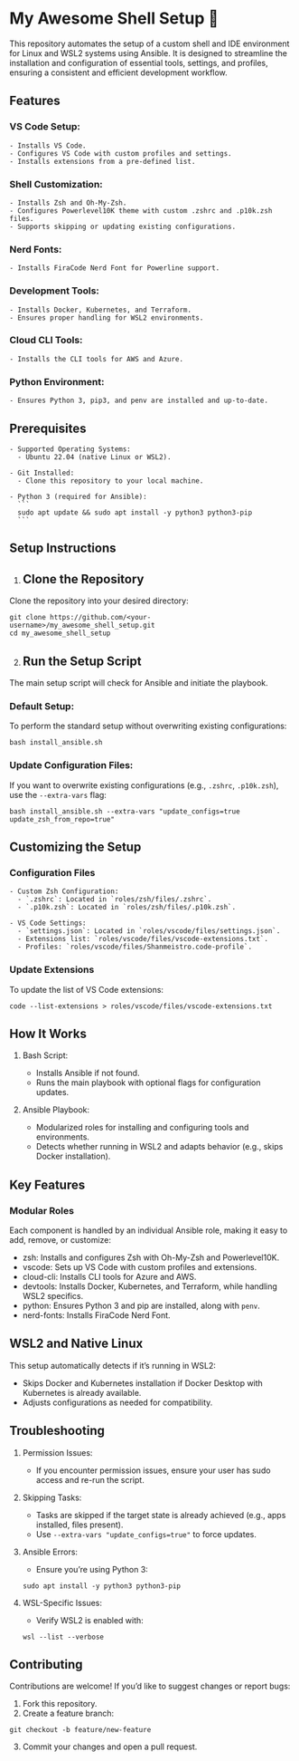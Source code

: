 # My Awesome Shell Setup 🚀

This repository automates the setup of a custom shell and IDE environment for Linux and WSL2 systems using Ansible. It is designed to streamline the installation and configuration of essential tools, settings, and profiles, ensuring a consistent and efficient development workflow.

## Features

### VS Code Setup:
    - Installs VS Code.
    - Configures VS Code with custom profiles and settings.
    - Installs extensions from a pre-defined list.

### Shell Customization:
    - Installs Zsh and Oh-My-Zsh.
    - Configures Powerlevel10K theme with custom .zshrc and .p10k.zsh files.
    - Supports skipping or updating existing configurations.

### Nerd Fonts:
    - Installs FiraCode Nerd Font for Powerline support.

### Development Tools:
    - Installs Docker, Kubernetes, and Terraform.
    - Ensures proper handling for WSL2 environments.

### Cloud CLI Tools:
    - Installs the CLI tools for AWS and Azure.

### Python Environment:
    - Ensures Python 3, pip3, and penv are installed and up-to-date.

## Prerequisites

    - Supported Operating Systems:
      - Ubuntu 22.04 (native Linux or WSL2).

    - Git Installed:
      - Clone this repository to your local machine.

    - Python 3 (required for Ansible):
      ```
      sudo apt update && sudo apt install -y python3 python3-pip
      ```

## Setup Instructions

1. ## Clone the Repository

Clone the repository into your desired directory:

```
git clone https://github.com/<your-username>/my_awesome_shell_setup.git
cd my_awesome_shell_setup
```

2. ## Run the Setup Script

The main setup script will check for Ansible and initiate the playbook.

### Default Setup:

To perform the standard setup without overwriting existing configurations:

```
bash install_ansible.sh
```

### Update Configuration Files:

If you want to overwrite existing configurations (e.g., `.zshrc`, `.p10k.zsh`), use the `--extra-vars` flag:

```
bash install_ansible.sh --extra-vars "update_configs=true update_zsh_from_repo=true"
```

## Customizing the Setup

### Configuration Files

    - Custom Zsh Configuration:
      - `.zshrc`: Located in `roles/zsh/files/.zshrc`.
      - `.p10k.zsh`: Located in `roles/zsh/files/.p10k.zsh`.

    - VS Code Settings:
      - `settings.json`: Located in `roles/vscode/files/settings.json`.
      - Extensions list: `roles/vscode/files/vscode-extensions.txt`.
      - Profiles: `roles/vscode/files/Shanmeistro.code-profile`.

### Update Extensions

To update the list of VS Code extensions:

```
code --list-extensions > roles/vscode/files/vscode-extensions.txt
```

## How It Works

1. Bash Script:
   - Installs Ansible if not found.
   - Runs the main playbook with optional flags for configuration updates.

2. Ansible Playbook:
   - Modularized roles for installing and configuring tools and environments.
   - Detects whether running in WSL2 and adapts behavior (e.g., skips Docker installation).

## Key Features

### Modular Roles

Each component is handled by an individual Ansible role, making it easy to add, remove, or customize:

- zsh: Installs and configures Zsh with Oh-My-Zsh and Powerlevel10K.
- vscode: Sets up VS Code with custom profiles and extensions.
- cloud-cli: Installs CLI tools for Azure and AWS.
- devtools: Installs Docker, Kubernetes, and Terraform, while handling WSL2 specifics.
- python: Ensures Python 3 and pip are installed, along with `penv`.
- nerd-fonts: Installs FiraCode Nerd Font.

## WSL2 and Native Linux

This setup automatically detects if it’s running in WSL2:

- Skips Docker and Kubernetes installation if Docker Desktop with Kubernetes is already available.
- Adjusts configurations as needed for compatibility.

## Troubleshooting

1. Permission Issues:
   - If you encounter permission issues, ensure your user has sudo access and re-run the script.

2. Skipping Tasks:
   - Tasks are skipped if the target state is already achieved (e.g., apps installed, files present).
   - Use `--extra-vars "update_configs=true"` to force updates.

3. Ansible Errors:
   - Ensure you’re using Python 3:

   ```
   sudo apt install -y python3 python3-pip
   ```
    
4. WSL-Specific Issues:
   - Verify WSL2 is enabled with:

   ```
   wsl --list --verbose
   ```

## Contributing

Contributions are welcome! If you’d like to suggest changes or report bugs:

1. Fork this repository.
2. Create a feature branch:

```
git checkout -b feature/new-feature
```

3. Commit your changes and open a pull request.

